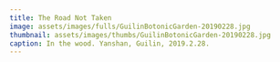 ```yaml
---
title: The Road Not Taken
image: assets/images/fulls/GuilinBotonicGarden-20190228.jpg
thumbnail: assets/images/thumbs/GuilinBotonicGarden-20190228.jpg
caption: In the wood. Yanshan, Guilin, 2019.2.28.
---
```


